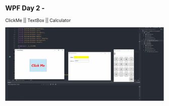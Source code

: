 ## WPF Day 2 - 

ClickMe || TextBox || Calculator 

![alt text](https://github.com/RaoufAlaadin/ITI-SoftwareArchitecture/blob/main/14-%20WPF/Day%202/D2-Tasks-Demo.gif)

